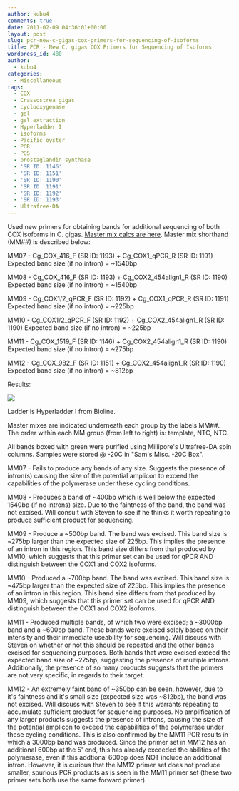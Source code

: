 ```yaml
---
author: kubu4
comments: true
date: 2011-02-09 04:36:01+00:00
layout: post
slug: pcr-new-c-gigas-cox-primers-for-sequencing-of-isoforms
title: PCR - New C. gigas COX Primers for Sequencing of Isoforms
wordpress_id: 480
author:
  - kubu4
categories:
  - Miscellaneous
tags:
  - COX
  - Crassostrea gigas
  - cyclooxygenase
  - gel
  - gel extraction
  - Hyperladder I
  - isoforms
  - Pacific oyster
  - PCR
  - PGS
  - prostaglandin synthase
  - 'SR ID: 1146'
  - 'SR ID: 1151'
  - 'SR ID: 1190'
  - 'SR ID: 1191'
  - 'SR ID: 1192'
  - 'SR ID: 1193'
  - Ultrafree-DA
---
```


Used new primers for obtaining bands for additional sequencing of both COX isoforms in C. gigas. [Master mix calcs are here](https://eagle.fish.washington.edu/Arabidopsis/Notebook%20Workup%20Files/20110208-01.jpg). Master mix shorthand (MM##) is described below:

MM07 - Cg_COX_416_F (SR ID: 1193) + Cg_COX1_qPCR_R (SR ID: 1191) Expected band size (if no intron) = ~1540bp

MM08 - Cg_COX_416_F (SR ID: 1193) + Cg_COX2_454align1_R (SR ID: 1190) Expected band size (if no intron) = ~1540bp

MM09 - Cg_COX1/2_qPCR_F (SR ID: 1192) + Cg_COX1_qPCR_R (SR ID: 1191) Expected band size (if no intron) = ~225bp

MM10 - Cg_COX1/2_qPCR_F (SR ID: 1192) + Cg_COX2_454align1_R (SR ID: 1190) Expected band size (if no intron) = ~225bp

MM11 - Cg_COX_1519_F (SR ID: 1146) + Cg_COX2_454align1_R (SR ID: 1190) Expected band size (if no intron) = ~275bp

MM12 - Cg_COX_982_F (SR ID: 1151) + Cg_COX2_454align1_R (SR ID: 1190) Expected band size (if no intron) = ~812bp

Results:

![](https://eagle.fish.washington.edu/Arabidopsis/20110208.jpg)

Ladder is Hyperladder I from Bioline.

Master mixes are indicated underneath each group by the labels MM##. The order within each MM group (from left to right) is: template, NTC, NTC.

All bands boxed with green were purified using Millipore's Ultrafree-DA spin columns. Samples were stored @ -20C in "Sam's Misc. -20C Box".

MM07 - Fails to produce any bands of any size. Suggests the presence of intron(s) causing the size of the potential amplicon to exceed the capabilities of the polymerase under these cycling conditions.

MM08 - Produces a band of ~400bp which is well below the expected 1540bp (if no introns) size. Due to the faintness of the band, the band was not excised. Will consult with Steven to see if he thinks it worth repeating to produce sufficient product for sequencing.

MM09 - Produce a ~500bp band. The band was excised. This band size is ~275bp larger than the expected size of 225bp. This implies the presence of an intron in this region. This band size differs from that produced by MM10, which suggests that this primer set can be used for qPCR AND distinguish between the COX1 and COX2 isoforms.

MM10 - Produced a ~700bp band. The band was excised. This band size is ~475bp larger than the expected size of 225bp. This implies the presence of an intron in this region. This band size differs from that produced by MM09, which suggests that this primer set can be used for qPCR AND distinguish between the COX1 and COX2 isoforms.

MM11 - Produced multiple bands, of which two were excised; a ~3000bp band and a ~600bp band. These bands were excised solely based on their intensity and their immediate useability for sequencing. Will discuss with Steven on whether or not this should be repeated and the other bands excised for sequencing purposes. Both bands that were excised exceed the expected band size of ~275bp, suggesting the presence of multiple introns. Additionally, the presence of so many products suggests that the primers are not very specific, in regards to their target.

MM12 - An extremely faint band of ~350bp can be seen, however, due to it's faintness and it's small size (expected size was ~812bp), the band was not excised. Will discuss with Steven to see if this warrants repeating to accumulate sufficient product for sequencing purposes. No amplification of any larger products suggests the presence of introns, causing the size of the potential amplicon to exceed the capabilities of the polymerase under these cycling conditions. This is also confirmed by the MM11 PCR results in which a 3000bp band was produced. Since the primer set in MM12 has an additional 600bp at the 5' end, this has already exceeded the abilities of the polymerase, even if this addtional 600bp does NOT include an additional intron. However, it is curious that the MM12 primer set does not produce smaller, spurious PCR products as is seen in the MM11 primer set (these two primer sets both use the same forward primer).
